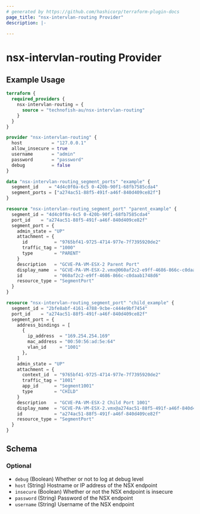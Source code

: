 ```yaml
---
# generated by https://github.com/hashicorp/terraform-plugin-docs
page_title: "nsx-intervlan-routing Provider"
description: |-
  
---
```


# nsx-intervlan-routing Provider



## Example Usage

```terraform
terraform {
  required_providers {
    nsx-intervlan-routing = {
      source = "technofish-au/nsx-intervlan-routing"
    }
  }
}

provider "nsx-intervlan-routing" {
  host           = "127.0.0.1"
  allow_insecure = true
  username       = "admin"
  password       = "password"
  debug          = false
}

data "nsx-intervlan-routing_segment_ports" "example" {
  segment_id    = "4d4c0f0a-6c5 0-420b-90f1-68fb7585cda4"
  segment_ports = ["a274ac51-88f5-491f-a46f-840d409ce82f"]
}

resource "nsx-intervlan-routing_segment_port" "parent_example" {
  segment_id = "4d4c0f0a-6c5 0-420b-90f1-68fb7585cda4"
  port_id    = "a274ac51-88f5-491f-a46f-840d409ce82f"
  segment_port = {
    admin_state = "UP"
    attachment = {
      id          = "9765bf41-9725-4714-977e-7f7395920de2"
      traffic_tag = "1000"
      type        = "PARENT"
    }
    description   = "GCVE-PA-VM-ESX-2 Parent Port"
    display_name  = "GCVE-PA-VM-ESX-2.vmx@060af2c2-e9ff-4686-866c-c0daab1748d6"
    id            = "060af2c2-e9ff-4686-866c-c0daab1748d6"
    resource_type = "SegmentPort"
  }
}

resource "nsx-intervlan-routing_segment_port" "child_example" {
  segment_id = "2bfe8abf-4161-4788-9cbe-c444e9bf7454"
  port_id    = "a274ac51-88f5-491f-a46f-840d409ce82f"
  segment_port = {
    address_bindings = [
      {
        ip_address  = "169.254.254.169"
        mac_address = "00:50:56:ad:5e:64"
        vlan_id     = "1001"
      },
    ]
    admin_state = "UP"
    attachment = {
      context_id  = "9765bf41-9725-4714-977e-7f7395920de2"
      traffic_tag = "1001"
      app_id      = "Segment1001"
      type        = "CHILD"
    }
    description   = "GCVE-PA-VM-ESX-2 Child Port 1001"
    display_name  = "GCVE-PA-VM-ESX-2.vmx@a274ac51-88f5-491f-a46f-840d409ce82f"
    id            = "a274ac51-88f5-491f-a46f-840d409ce82f"
    resource_type = "SegmentPort"
  }
}
```

<!-- schema generated by tfplugindocs -->
## Schema

### Optional

- `debug` (Boolean) Whether or not to log at debug level
- `host` (String) Hostname or IP address of the NSX endpoint
- `insecure` (Boolean) Whether or not the NSX endpoint is insecure
- `password` (String) Password of the NSX endpoint
- `username` (String) Username of the NSX endpoint
